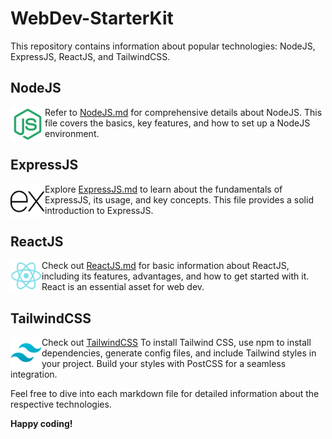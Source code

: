 # WebDev-StarterKit

This repository contains information about popular technologies: NodeJS, ExpressJS, ReactJS, and TailwindCSS.


## NodeJS

<img src="https://github.com/Ninja-Vikash/asset-cloud/blob/main/icon%20%26%20png/nodejs.png" height="55px" align="left">

Refer to [NodeJS.md](NodeJS.md) for comprehensive details about NodeJS. This file covers the basics, key features, and how to set up a NodeJS environment.

## ExpressJS 

<img src="https://github.com/Ninja-Vikash/asset-cloud/blob/main/icon%20%26%20png/expressjs.png" height="55px" align="left">

Explore [ExpressJS.md](ExpressJS.md) to learn about the fundamentals of ExpressJS, its usage, and key concepts. This file provides a solid introduction to ExpressJS.

## ReactJS

<img src="https://github.com/Ninja-Vikash/asset-cloud/blob/main/icon%20%26%20png/reactjs.png" height="50px" align="left">

Check out [ReactJS.md](ReactJS.md) for basic information about ReactJS, including its features, advantages, and how to get started with it. React is an essential asset for web dev.

## TailwindCSS

<img src="https://github.com/Ninja-Vikash/asset-cloud/blob/main/icon%20%26%20png/tailwind.png" height="50px" align="left">

Check out [TailwindCSS](TailwindCSS.md) To install Tailwind CSS, use npm to install dependencies, generate config files, and include Tailwind styles in your project. Build your styles with PostCSS for a seamless integration.

Feel free to dive into each markdown file for detailed information about the respective technologies.

**Happy coding!**
